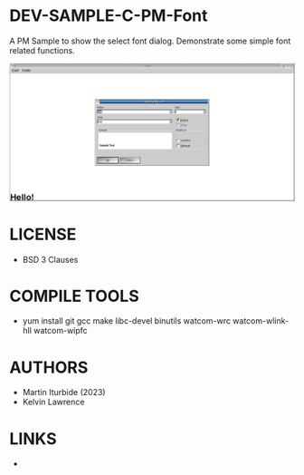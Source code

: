 # DEV-SAMPLE-C-PM-Font
A PM Sample to show the select font dialog.
Demonstrate some simple font related functions. 

![Font ScreenShot](/wiki/Font_001.png)

LICENSE
===============
* BSD 3 Clauses

COMPILE TOOLS
===============
* yum install git gcc make libc-devel binutils watcom-wrc watcom-wlink-hll watcom-wipfc
 
AUTHORS
===============
* Martin Iturbide (2023)
* Kelvin Lawrence

LINKS
===============
*
